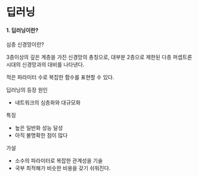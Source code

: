 # 딥러닝

#### 1. 딥러닝이란?



심층 신경망이란?

3층이상의 깊은 계층을 가진 신경망의 총칭으로, 대부분 2층으로 제한된 다층 퍼셉트론 시대의 신경망과의 대비를 나타낸다.

적은 파라미터 수로 복잡한 함수를 표현할 수 있다.



딥러닝의 등장 원인

- 네트워크의 심층화와 대규모화



특징

- 높은 일반화 성능 달성
- 아직 불명확한 점이 많다

가설

- 소수의 파라미터로 복잡한 관계성을 기술
- 국부 최적해가 비슷한 비용을 갖기 쉬워진다.